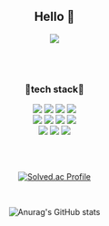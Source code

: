 <div align = "center"> 
  <h2> Hello 🐹 </h2> 
  <a href="https://hits.seeyoufarm.com"><img src="https://hits.seeyoufarm.com/api/count/incr/badge.svg?url=https%3A%2F%2Fgithub.com%2Fcsj1430%2F&count_bg=%2399E5FF&title_bg=%23FDBBBB&icon=&icon_color=%23FFFFFF&title=hits&edge_flat=false"/></a>
  
  <br><br>
  
  <h3>📖tech stack📖</h3> 
  
  <img src="https://img.shields.io/badge/HTML-E34F26?style=flat&logo=HTML5&logoColor=white"/>
  <img src="https://img.shields.io/badge/CSS3-1572B6?style=flat&logo=CSS3&logoColor=white"/>
  <img src="https://img.shields.io/badge/JavaScript-F7DF1E?style=flat&logo=javascript&logoColor=white"/>
  <img src="https://img.shields.io/badge/React-61DAFB?style=flat&logo=react&logoColor=white"/>
  <br>
  <img src="https://img.shields.io/badge/C-A8B9CC?style=flat&logo=C&logoColor=white"/>
  <img src="https://img.shields.io/badge/Python-3776AB?style=flat&logo=python&logoColor=white"/>
  <img src="https://img.shields.io/badge/MySQL-4479A1?style=flat&logo=mysql&logoColor=white"> 
  <img src="https://img.shields.io/badge/Java-007396?style=flat&logo=java&logoColor=white"> 
  <br>
  <img src="https://img.shields.io/badge/IntelliJ-000000?style=flat&logo=intellijidea&logoColor=white">
  <img src="https://img.shields.io/badge/Visual Studio Code-007ACC?style=flat&logo=visualstudiocode&logoColor=white">
  <img src="https://img.shields.io/badge/Eclipse IDE-2C2255?style=flat&logo=eclipseide&logoColor=white">
  
  <br><br>

  [![Solved.ac Profile](http://mazassumnida.wtf/api/generate_badge?boj=csj1430)](https://solved.ac/csj1430)
  
  <br>
  
  ![Anurag's GitHub stats](https://github-readme-stats.vercel.app/api?username=syuzzzi&show_icons=true&theme=dracula)
</div>
